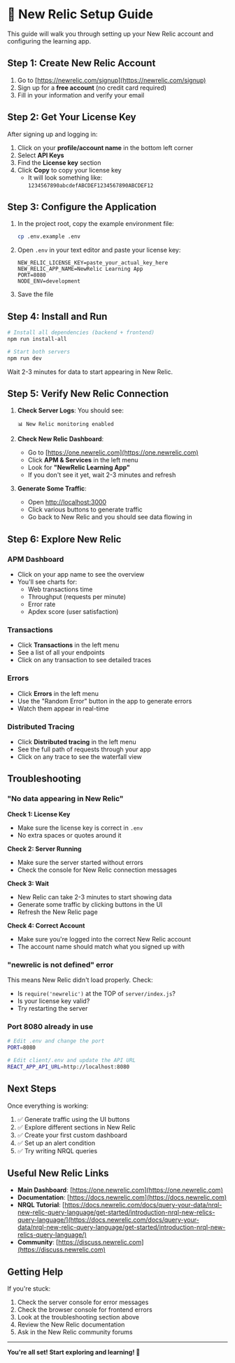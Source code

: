 # 🚀 New Relic Setup Guide

This guide will walk you through setting up your New Relic account and configuring the learning app.

## Step 1: Create New Relic Account

1. Go to [https://newrelic.com/signup](https://newrelic.com/signup)
2. Sign up for a **free account** (no credit card required)
3. Fill in your information and verify your email

## Step 2: Get Your License Key

After signing up and logging in:

1. Click on your **profile/account name** in the bottom left corner
2. Select **API Keys**
3. Find the **License key** section
4. Click **Copy** to copy your license key
   - It will look something like: `1234567890abcdefABCDEF1234567890ABCDEF12`

## Step 3: Configure the Application

1. In the project root, copy the example environment file:
   ```bash
   cp .env.example .env
   ```

2. Open `.env` in your text editor and paste your license key:
   ```
   NEW_RELIC_LICENSE_KEY=paste_your_actual_key_here
   NEW_RELIC_APP_NAME=NewRelic Learning App
   PORT=8080
   NODE_ENV=development
   ```

3. Save the file

## Step 4: Install and Run

```bash
# Install all dependencies (backend + frontend)
npm run install-all

# Start both servers
npm run dev
```

Wait 2-3 minutes for data to start appearing in New Relic.

## Step 5: Verify New Relic Connection

1. **Check Server Logs**: You should see:
   ```
   📊 New Relic monitoring enabled
   ```

2. **Check New Relic Dashboard**:
   - Go to [https://one.newrelic.com](https://one.newrelic.com)
   - Click **APM & Services** in the left menu
   - Look for **"NewRelic Learning App"**
   - If you don't see it yet, wait 2-3 minutes and refresh

3. **Generate Some Traffic**:
   - Open [http://localhost:3000](http://localhost:3000)
   - Click various buttons to generate traffic
   - Go back to New Relic and you should see data flowing in

## Step 6: Explore New Relic

### APM Dashboard
- Click on your app name to see the overview
- You'll see charts for:
  - Web transactions time
  - Throughput (requests per minute)
  - Error rate
  - Apdex score (user satisfaction)

### Transactions
- Click **Transactions** in the left menu
- See a list of all your endpoints
- Click on any transaction to see detailed traces

### Errors
- Click **Errors** in the left menu
- Use the "Random Error" button in the app to generate errors
- Watch them appear in real-time

### Distributed Tracing
- Click **Distributed tracing** in the left menu
- See the full path of requests through your app
- Click on any trace to see the waterfall view

## Troubleshooting

### "No data appearing in New Relic"

**Check 1: License Key**
- Make sure the license key is correct in `.env`
- No extra spaces or quotes around it

**Check 2: Server Running**
- Make sure the server started without errors
- Check the console for New Relic connection messages

**Check 3: Wait**
- New Relic can take 2-3 minutes to start showing data
- Generate some traffic by clicking buttons in the UI
- Refresh the New Relic page

**Check 4: Correct Account**
- Make sure you're logged into the correct New Relic account
- The account name should match what you signed up with

### "newrelic is not defined" error

This means New Relic didn't load properly. Check:
- Is `require('newrelic')` at the TOP of `server/index.js`?
- Is your license key valid?
- Try restarting the server

### Port 8080 already in use

```bash
# Edit .env and change the port
PORT=8080

# Edit client/.env and update the API URL
REACT_APP_API_URL=http://localhost:8080
```

## Next Steps

Once everything is working:

1. ✅ Generate traffic using the UI buttons
2. ✅ Explore different sections in New Relic
3. ✅ Create your first custom dashboard
4. ✅ Set up an alert condition
5. ✅ Try writing NRQL queries

## Useful New Relic Links

- **Main Dashboard**: [https://one.newrelic.com](https://one.newrelic.com)
- **Documentation**: [https://docs.newrelic.com](https://docs.newrelic.com)
- **NRQL Tutorial**: [https://docs.newrelic.com/docs/query-your-data/nrql-new-relic-query-language/get-started/introduction-nrql-new-relics-query-language/](https://docs.newrelic.com/docs/query-your-data/nrql-new-relic-query-language/get-started/introduction-nrql-new-relics-query-language/)
- **Community**: [https://discuss.newrelic.com](https://discuss.newrelic.com)

## Getting Help

If you're stuck:

1. Check the server console for error messages
2. Check the browser console for frontend errors
3. Look at the troubleshooting section above
4. Review the New Relic documentation
5. Ask in the New Relic community forums

---

**You're all set! Start exploring and learning! 🎉**

